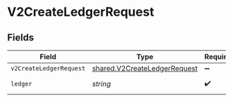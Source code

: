 # V2CreateLedgerRequest


## Fields

| Field                                                                        | Type                                                                         | Required                                                                     | Description                                                                  | Example                                                                      |
| ---------------------------------------------------------------------------- | ---------------------------------------------------------------------------- | ---------------------------------------------------------------------------- | ---------------------------------------------------------------------------- | ---------------------------------------------------------------------------- |
| `v2CreateLedgerRequest`                                                      | [shared.V2CreateLedgerRequest](../../models/shared/v2createledgerrequest.md) | :heavy_minus_sign:                                                           | N/A                                                                          |                                                                              |
| `ledger`                                                                     | *string*                                                                     | :heavy_check_mark:                                                           | Name of the ledger.                                                          | ledger001                                                                    |